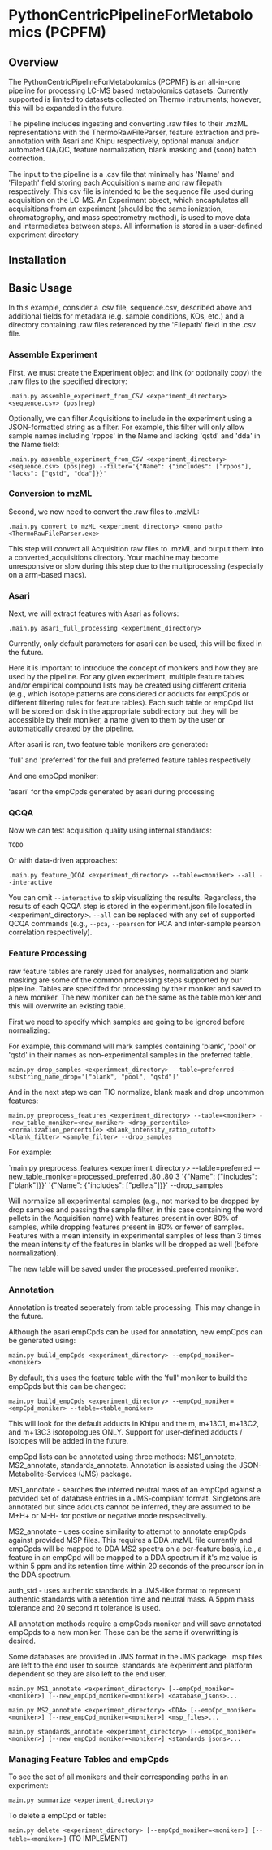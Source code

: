 # PythonCentricPipelineForMetabolomics (PCPFM)

## Overview

The PythonCentricPipelineForMetabolomics (PCPMF) is an all-in-one pipeline for processing LC-MS based metabolomics datasets. Currently supported is limited to datasets collected on Thermo instruments; however, this will be expanded in the future. 

The pipeline includes ingesting and converting .raw files to their .mzML representations with the ThermoRawFileParser, feature extraction and pre-annotation with Asari and Khipu respectively, optional manual and/or automated QA/QC, feature normalization, blank masking and (soon) batch correction. 

The input to the pipeline is a .csv file that minimally has 'Name' and 'Filepath' field storing each Acquisition's name and raw filepath respectively. This csv file is intended to be the sequence file used during acquisition on the LC-MS. An Experiment object, which encaptulates all acquisitions from an experiment (should be the same ionization, chromatography, and mass spectrometry method), is used to move data and intermediates between steps. All information is stored in a user-defined experiment directory 

## Installation

## Basic Usage

In this example, consider a .csv file, sequence.csv, described above and additional fields for metadata (e.g. sample conditions, KOs, etc.) and a directory containing .raw files referenced by the 'Filepath' field in the .csv file. 

### Assemble Experiment

First, we must create the Experiment object and link (or optionally copy) the .raw files to the specified directory:

`.main.py assemble_experiment_from_CSV <experiment_directory> <sequence.csv> (pos|neg)`

Optionally, we can filter Acquisitions to include in the experiment using a JSON-formatted string as a filter. For example, this filter will only allow sample names including 'rppos' in the Name and lacking 'qstd' and 'dda' in the Name field:

`.main.py assemble_experiment_from_CSV <experiment_directory> <sequence.csv> (pos|neg) --filter='{"Name": {"includes": ["rppos"], "lacks": ["qstd", "dda"]}}'`

### Conversion to mzML

Second, we now need to convert the .raw files to .mzML:

`.main.py convert_to_mzML <experiment_directory> <mono_path> <ThermoRawFileParser.exe>`

This step will convert all Acquisition raw files to .mzML and output them into a converted_acquisitions directory. Your machine may become unresponsive or slow during this step due to the multiprocessing (especially on a arm-based macs).

### Asari

Next, we will extract features with Asari as follows:

`.main.py asari_full_processing <experiment_directory>`

Currently, only default parameters for asari can be used, this will be fixed in the future. 

Here it is important to introduce the concept of monikers and how they are used by the pipeline. For any given experiment, multiple feature tables and/or empirical compound lists may be created using different criteria (e.g., which isotope patterns are considered or adducts for empCpds or different filtering rules for feature tables). Each such table or empCpd list will be stored on disk in the appropriate subdirectory but they will be accessible by their moniker, a name given to them by the user or automatically created by the pipeline. 

After asari is ran, two feature table monikers are generated:

'full' and 'preferred' for the full and preferred feature tables respectively

And one empCpd moniker:

'asari' for the empCpds generated by asari during processing

### QCQA

Now we can test acquisition quality using internal standards:

`TODO`

Or with data-driven approaches: 

`.main.py feature_QCQA <experiment_directory> --table=<moniker> --all --interactive`

You can omit `--interactive` to skip visualizing the results. Regardless, the results of each QCQA step is stored in the experiment.json file located in <experiment_directory>. `--all` can be replaced with any set of supported QCQA commands (e.g., `--pca`, `--pearson` for PCA and inter-sample pearson correlation respectively). 

### Feature Processing

raw feature tables are rarely used for analyses, normalization and blank masking are some of the common processing steps supported by our pipeline. Tables are specififed for processing by their moniker and saved to a new moniker. The new moniker can be the same as the table moniker and this will overwrite an existing table. 

First we need to specify which samples are going to be ignored before normalizing:

For example, this command will mark samples containing 'blank', 'pool' or 'qstd' in their names as non-experimental samples in the preferred table. 

`main.py drop_samples <experimment_directory> --table=preferred --substring_name_drop='["blank", "pool", "qstd"]'`

And in the next step we can TIC normalize, blank mask and drop uncommon features:

`main.py preprocess_features <experiment_directory> --table=<moniker> --new_table_moniker=<new_moniker> <drop_percentile> <normalization_percentile> <blank_intensity_ratio_cutoff> <blank_filter> <sample_filter> --drop_samples`

For example:

`main.py preprocess_features <experiment_directory> --table=preferred --new_table_moniker=processed_preferred .80 .80 3 '{"Name": {"includes": ["blank"]}}' '{"Name": {"includes": ["pellets"]}}' --drop_samples

Will normalize all experimental samples (e.g., not marked to be dropped by drop samples and passing the sample filter, in this case containing the word pellets in the Acquisition name) with features present in over 80% of samples, while dropping features present in 80% or fewer of samples. Features with a mean intensity in experimental samples of less than 3 times the mean intensity of the features in blanks will be dropped as well (before normalization). 

The new table will be saved under the processed_preferred moniker.

### Annotation

Annotation is treated seperately from table processing. This may change in the future. 

Although the asari empCpds can be used for annotation, new empCpds can be generated using: 

`main.py build_empCpds <experiment_directory> --empCpd_moniker=<moniker>`

By default, this uses the feature table with the 'full' moniker to build the empCpds but this can be changed: 

`main.py build_empCpds <experiment_directory> --empCpd_moniker=<empCpd_moniker> --table=<table_moniker>`

This will look for the default adducts in Khipu and the m, m+13C1, m+13C2, and m+13C3 isotopologues ONLY. Support for user-defined adducts / isotopes will be added in the future. 

empCpd lists can be annotated using three methods: MS1_annotate, MS2_annotate, standards_annotate. Annotation is assisted using the JSON-Metabolite-Services (JMS) package. 

MS1_annotate - searches the inferred neutral mass of an empCpd against a provided set of database entries in a JMS-compliant format. Singletons are annotated but since adducts cannot be inferred, they are assumed to be M+H+ or M-H- for postive or negative mode respsecitvelly. 

MS2_annotate - uses cosine similarity to attempt to annotate empCpds against provided MSP files. This requires a DDA .mzML file currently and empCpds will be mapped to DDA MS2 spectra on a per-feature basis, i.e., a feature in an empCpd will be mapped to a DDA spectrum if it's mz value is within 5 ppm and its retention time within 20 seconds of the precursor ion in the DDA spectrum. 

auth_std - uses authentic standards in a JMS-like format to represent authentic standards with a retention time and neutral mass. A 5ppm mass tolerance and 20 second rt tolerance is used. 

All annotation methods require a empCpds moniker and will save annotated empCpds to a new moniker. These can be the same if overwritting is desired. 

Some databases are provided in JMS format in the JMS package. .msp files are left to the end user to source. standards are experiment and platform dependent so they are also left to the end user. 

`main.py MS1_annotate <experiment_directory> [--empCpd_moniker=<moniker>] [--new_empCpd_moniker=<moniker>] <database_jsons>...`

`main.py MS2_annotate <experiment_directory> <DDA> [--empCpd_moniker=<moniker>] [--new_empCpd_moniker=<moniker>] <msp_files>...`

`main.py standards_annotate <experiment_directory> [--empCpd_moniker=<moniker>] [--new_empCpd_moniker=<moniker>] <standards_jsons>...`

### Managing Feature Tables and empCpds

To see the set of all monikers and their corresponding paths in an experiment:

`main.py summarize <experiment_directory>`

To delete a empCpd or table: 

`main.py delete <experiment_directory> [--empCpd_moniker=<moniker>] [--table=<moniker>]` (TO IMPLEMENT)
